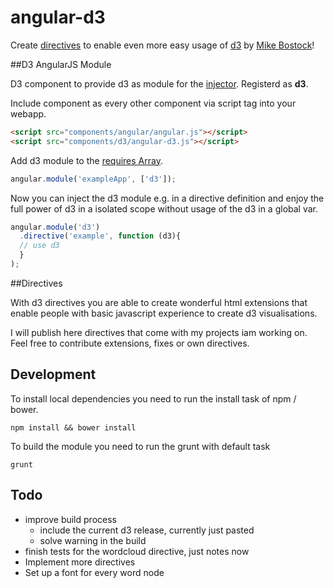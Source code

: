 angular-d3
==================

Create [directives](http://docs.angularjs.org/guide/directive) to enable even more easy usage of [d3](http://d3js.org/) by [Mike Bostock](https://github.com/mbostock/d3)!

##D3 AngularJS Module

D3 component to provide d3 as module for the [injector](http://docs.angularjs.org/api/AUTO.$injector).
Registerd as <b>d3</b>.

Include component as every other component via script tag into your webapp.

```html
<script src="components/angular/angular.js"></script>
<script src="components/d3/angular-d3.js"></script>
```

Add d3 module to the [requires Array](http://docs.angularjs.org/api/angular.module).

```javascript
angular.module('exampleApp', ['d3']);
```

Now you can inject the d3 module e.g. in a directive definition 
and enjoy the full power of d3 in a isolated scope without usage of the d3 in a global var.


```javascript
angular.module('d3')
  .directive('example', function (d3){
  // use d3 
  }
);
```


##Directives

With d3 directives you are able to create wonderful html extensions
that enable people with basic javascript experience to create d3 visualisations.

I will publish here directives that come with my projects iam working on.
Feel free to contribute extensions, fixes or own directives.


## Development

To install local dependencies you need to run the install task of npm / bower. 

```shell
npm install && bower install
```

To build the module you need to run the grunt with default task

```shell
grunt
```

## Todo

* improve build process
  * include the current d3 release, currently just pasted
  * solve warning in the build
* finish tests for the wordcloud directive, just notes now
* Implement more directives
* Set up a font for every word node

